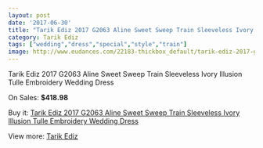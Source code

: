 ```yaml
---
layout: post
date: '2017-06-30'
title: "Tarik Ediz 2017 G2063 Aline Sweet Sweep Train Sleeveless Ivory Illusion Tulle Embroidery Wedding Dress"
category: Tarik Ediz
tags: ["wedding","dress","special","style","train"]
image: http://www.eudances.com/22183-thickbox_default/tarik-ediz-2017-g2063-aline-sweet-sweep-train-sleeveless-ivory-illusion-tulle-embroidery-wedding-dress.jpg
---
```

Tarik Ediz 2017 G2063 Aline Sweet Sweep Train Sleeveless Ivory Illusion Tulle Embroidery Wedding Dress

On Sales: **$418.98**
<a href="https://www.eudances.com/en/tarik-ediz/7089-tarik-ediz-2017-g2063-aline-sweet-sweep-train-sleeveless-ivory-illusion-tulle-embroidery-wedding-dress.html"><amp-img layout="responsive" width="600" height="600" src="//www.eudances.com/22183-thickbox_default/tarik-ediz-2017-g2063-aline-sweet-sweep-train-sleeveless-ivory-illusion-tulle-embroidery-wedding-dress.jpg" alt="Tarik Ediz 2017 G2063 Aline Sweet Sweep Train Sleeveless Ivory Illusion Tulle Embroidery Wedding Dress 0" /></a>
<a href="https://www.eudances.com/en/tarik-ediz/7089-tarik-ediz-2017-g2063-aline-sweet-sweep-train-sleeveless-ivory-illusion-tulle-embroidery-wedding-dress.html"><amp-img layout="responsive" width="600" height="600" src="//www.eudances.com/22188-thickbox_default/tarik-ediz-2017-g2063-aline-sweet-sweep-train-sleeveless-ivory-illusion-tulle-embroidery-wedding-dress.jpg" alt="Tarik Ediz 2017 G2063 Aline Sweet Sweep Train Sleeveless Ivory Illusion Tulle Embroidery Wedding Dress 1" /></a>
<a href="https://www.eudances.com/en/tarik-ediz/7089-tarik-ediz-2017-g2063-aline-sweet-sweep-train-sleeveless-ivory-illusion-tulle-embroidery-wedding-dress.html"><amp-img layout="responsive" width="600" height="600" src="//www.eudances.com/22187-thickbox_default/tarik-ediz-2017-g2063-aline-sweet-sweep-train-sleeveless-ivory-illusion-tulle-embroidery-wedding-dress.jpg" alt="Tarik Ediz 2017 G2063 Aline Sweet Sweep Train Sleeveless Ivory Illusion Tulle Embroidery Wedding Dress 2" /></a>
<a href="https://www.eudances.com/en/tarik-ediz/7089-tarik-ediz-2017-g2063-aline-sweet-sweep-train-sleeveless-ivory-illusion-tulle-embroidery-wedding-dress.html"><amp-img layout="responsive" width="600" height="600" src="//www.eudances.com/22186-thickbox_default/tarik-ediz-2017-g2063-aline-sweet-sweep-train-sleeveless-ivory-illusion-tulle-embroidery-wedding-dress.jpg" alt="Tarik Ediz 2017 G2063 Aline Sweet Sweep Train Sleeveless Ivory Illusion Tulle Embroidery Wedding Dress 3" /></a>
<a href="https://www.eudances.com/en/tarik-ediz/7089-tarik-ediz-2017-g2063-aline-sweet-sweep-train-sleeveless-ivory-illusion-tulle-embroidery-wedding-dress.html"><amp-img layout="responsive" width="600" height="600" src="//www.eudances.com/22185-thickbox_default/tarik-ediz-2017-g2063-aline-sweet-sweep-train-sleeveless-ivory-illusion-tulle-embroidery-wedding-dress.jpg" alt="Tarik Ediz 2017 G2063 Aline Sweet Sweep Train Sleeveless Ivory Illusion Tulle Embroidery Wedding Dress 4" /></a>
<a href="https://www.eudances.com/en/tarik-ediz/7089-tarik-ediz-2017-g2063-aline-sweet-sweep-train-sleeveless-ivory-illusion-tulle-embroidery-wedding-dress.html"><amp-img layout="responsive" width="600" height="600" src="//www.eudances.com/22184-thickbox_default/tarik-ediz-2017-g2063-aline-sweet-sweep-train-sleeveless-ivory-illusion-tulle-embroidery-wedding-dress.jpg" alt="Tarik Ediz 2017 G2063 Aline Sweet Sweep Train Sleeveless Ivory Illusion Tulle Embroidery Wedding Dress 5" /></a>

Buy it: [Tarik Ediz 2017 G2063 Aline Sweet Sweep Train Sleeveless Ivory Illusion Tulle Embroidery Wedding Dress](https://www.eudances.com/en/tarik-ediz/7089-tarik-ediz-2017-g2063-aline-sweet-sweep-train-sleeveless-ivory-illusion-tulle-embroidery-wedding-dress.html "Tarik Ediz 2017 G2063 Aline Sweet Sweep Train Sleeveless Ivory Illusion Tulle Embroidery Wedding Dress")

View more: [Tarik Ediz](https://www.eudances.com/en/109-tarik-ediz "Tarik Ediz")